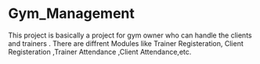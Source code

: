 # Gym_Management
This project is basically a project for gym owner who can handle the clients and trainers .
There are diffrent Modules like Trainer Registeration, Client Registeration ,Trainer Attendance ,Client Attendance,etc. 
